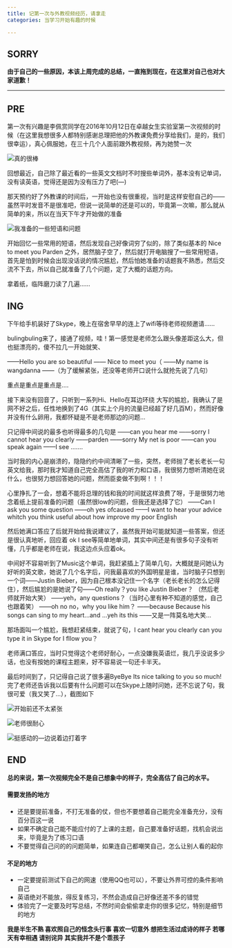 ```yaml
---
title: 记第一次与外教视频经历，请拿走
categories: 当学习开始有趣的时候

---
```




## SORRY
**由于自己的一些原因，本该上周完成的总结，一直拖到现在，在这里对自己也对大家道歉！**
___
## PRE
第一次有兴趣是李佩赏同学在2016年10月12日在卓越女生实验室第一次视频的时候（在这里我想很多人都特别感谢总理把他的外教课免费分享给我们，是的，我们很幸运），真心佩服她，在三十几个人面前跟外教视频，再为她赞一次

![真的很棒](http://upload-images.jianshu.io/upload_images/2190281-8d5b09d3a82842ae.jpg?imageMogr2/auto-orient/strip%7CimageView2/2/w/1240)

回想最近，自己除了最近看的一些英文文档时不时搜些单词外，基本没有记单词，没有读英语，觉得还是因为没有压力了吧(—)

那天预约好了外教课的时间后，一开始也没有很重视，当时是这样安慰自己的——虽然平时发音不是很准吧，但说一说简单的还是可以的，毕竟第一次嘛，那么就从简单的来，所以在当天下午才开始做的准备

![我准备的一些短语和问题](http://upload-images.jianshu.io/upload_images/2190281-924ebd852c681ae2.jpg?imageMogr2/auto-orient/strip%7CimageView2/2/w/1240)


开始回忆一些常用的短语，然后发现自己好像词穷了似的，除了类似基本的 Nice to meet you  Parden 之外，居然脑子空了，然后就打开电脑搜了一些常用短语，首先是怕到时候会出现没话说的情况尴尬，然后怕她准备的话题我不熟悉，然后交流不下去，所以自己就准备了几个问题，定了大概的话题方向。

拿着纸，临阵磨刀读了几遍……

## ING
下午给手机装好了Skype，晚上在宿舍早早的连上了wifi等待老师视频邀请……

bulingbuling来了，接通了视频，哇！第一感觉是老师怎么跟头像差距这么大，但也挺漂亮的，傻不拉几一开始就笑、

——Hello you are so beautiful
—— Nice to meet you（
——My name is wangdanna
——（为了缓解紧张，还没等老师开口说什么就抢先说了几句）

重点是重点是重点是....

接下来没有回音了，只听到一系列Hi、Hello在耳边环绕
大写的尴尬，我确认了是网不好之后，任性地换到了4G（其实上个月的流量已经超了好几百M），然而好像并没有什么卵用，我都怀疑是不是老师那边的问题...

只记得中间说的最多也听得最多的几句是
——can you hear me
——sorry I cannot hear you clearly
——parden
——sorry My net is poor
——can you speak again
——I see
.......


当时我的内心是崩溃的，隐隐约约中间清晰了一些，突然，老师抛了老长老长一句英文给我，那时我才知道自己完全高估了我的听力和口语，我很努力想听清她在说什么，也很努力想回答她的问题，然而臣妾做不到啊！！！

心里挣扎了一会，想着不能将总理的钱和我的时间就这样浪费了呀，于是很努力地念着纸上提前准备的问题（虽然很low的问题，但我还是选择了它）
——Can I ask you some question
——oh yes ofcaused
——I want to hear your advice whitch you think useful about how improve my poor English

然后她满口答应了后就开始给我说建议了，虽然我开始可能就知道一些答案，但还是很认真地听，回应着 ok I see等简单地单词，其实中间还是有很多句子没有听懂，几乎都是老师在说，我这边点头应着ok。

中间好不容易听到了Music这个单词，我赶紧插上了简单几句，大概就是问她认为好听的英文歌，她说了几个名字后，问我最喜欢的外国明星是谁，当时脑子只想到一个词——Justin Bieber，因为自己根本没记住一个名字（老长老长的怎么记得住），然后尴尬的是她说了句——Oh really？you like Justin Bieber？ （然后老师就开始大笑）
——yeh，any questions？（当时心里有种不知道的感觉，自己也跟着笑）
——oh no no，why you like him？
——because Because his songs can sing to my heart...and ...yeh its this
——又是一阵莫名地大笑...

那场面叫一个尴尬，我想赶紧结束，就说了句，I cant hear you clearly can you type it in Skype for I  fllow you？

老师满口答应，当时只觉得这个老师好耐心，一点没嫌我英语烂，我几乎没说多少话，也没有按她的课程主题来，好不容易说一句还卡半天。

最后时间到了，只记得自己说了很多遍ByeBye Its nice talking to you so much!完了老师还告诉我以后要有什么问题可以在Skype上随时问她，还不忘说了句，我很可爱（我又笑了...），截图如下

![开始前还不太紧张](http://upload-images.jianshu.io/upload_images/2190281-acc15a0088620eb0.jpg?imageMogr2/auto-orient/strip%7CimageView2/2/w/1240)

![老师很耐心](http://upload-images.jianshu.io/upload_images/2190281-d14c253e16ff93a4.jpg?imageMogr2/auto-orient/strip%7CimageView2/2/w/1240)


![挺感动的—边说着边打着字](http://upload-images.jianshu.io/upload_images/2190281-58dc9e4f2205e108.jpg?imageMogr2/auto-orient/strip%7CimageView2/2/w/1240)

## END
**总的来说，第一次视频完全不是自己想象中的样子，完全高估了自己的水平。**

#### 需要发扬的地方
* 还是要提前准备，不打无准备的仗，但也不要想着自己能完全准备充分，没有百分百这一说
* 如果不确定自己能不能应付的了上课的主题，自己要准备好话题，找机会说出来，毕竟是为了练习口语
* 不要觉得自己问的的问题简单，如果连自己都嘲笑自己，怎么让别人看的起你

#### 不足的地方
* 一定要提前测试下自己的网速（使用QQ也可以），不要让外界可控的条件影响自己
* 英语绝对不能放，得反复练习，不然会造成自己好像还差不多的错觉
* 体验完了一定要及时写总结，不然时间会偷偷拿走你的很多记忆，特别是细节的地方

**我是半生不熟 喜欢照自己的怪念头行事
喜欢一切意外 想把生活过成诗的样子
若哪天有幸相遇 请别诧异 其实我并不是个乖孩子**